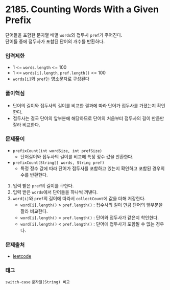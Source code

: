 # 2185. Counting Words With a Given Prefix
단어들을 포함한 문자열 배열 `words`와 접두사 `pref`가 주어진다.  
단어들 중에 접두사가 포함된 단어의 개수를 반환하다.
### 입력제한
- 1 <= `words.length` <= 100
- 1 <= `words[i].length`, `pref.length()` <= 100
- `words[i]`와 `pref`는 영소문자로 구성된다
### 풀이핵심
- 단어의 길이와 접두사의 길이를 비교한 결과에 따라 단어가 접두사를 가졌는지 확인한다.
- 접두사는 결국 단어의 앞부분에 해당하므로 단어의 처음부터 접두사의 길이 만큼만 잘라 비교한다.
### 문제풀이
- `prefixCount(int wordSize, int prefSize)`
  - 단어길이와 접두사의 길이를 비교해 특정 정수 값을 반환한다.
- `prefixCount(String[] words, String pref)`
  - 특정 정수 값에 따라 단어가 접두사를 포함하고 있는지 확인하고 포함된 경우의 수를 반환한다.
1. 입력 받은 `pref`의 길이를 구한다.
2. 입력 받은 `words`에서 단어들을 하나씩 꺼낸다.
3. `word[i]`와 `pref`의 길이에 따라서 `collectCount`에 값을 더해 저장한다.
   - `word[i].length()` > `pref.length()` : 접수사의 길이 만큼 단어의 앞부분을 잘라 비교한다.
   - `word[i].length()` = `pref.length()` : 단어와 접두사가 같은지 학인한다.
   - `word[i].length()` < `pref.length()` : 단어에 접두사가 포함될 수 없는 경우다.
### 문제출처
- [leetcode](https://leetcode.com/problems/counting-words-with-a-given-prefix/)
### 태그
`switch-case` `문자열(String) 비교`